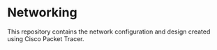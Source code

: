 # Networking
This repository contains the network configuration and design created using Cisco Packet Tracer.

